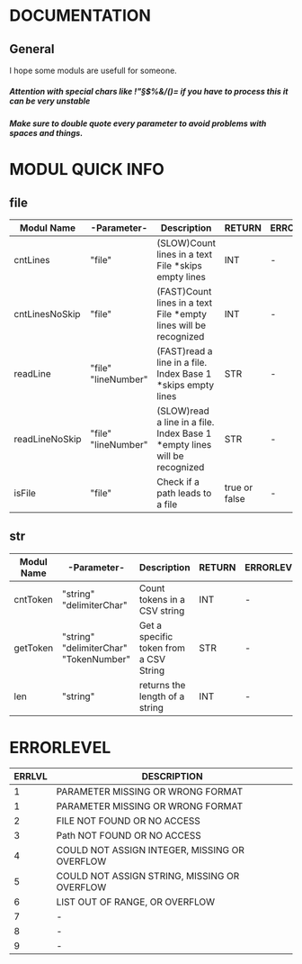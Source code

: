 # DOCUMENTATION
## General
I hope some moduls are usefull for someone.  
##### Attention with special chars like !"§$%&/()= if you have to process this it can be very unstable  
##### Make sure to double quote every parameter to avoid problems with spaces and things.  

# MODUL QUICK INFO
  ## file
  
| Modul Name |-Parameter-|Description|RETURN|ERRORLEVEL'S
|--|--|--|--|--|
|cntLines  |"file"|(SLOW)Count lines in a text File *skips empty lines|INT|-|
|cntLinesNoSkip|"file"|(FAST)Count lines in a text File *empty lines will be recognized|INT|-|
|readLine|"file" "lineNumber"|(FAST)read a line in a file. Index Base 1 *skips empty lines|STR|-|
|readLineNoSkip|"file" "lineNumber"|(SLOW)read a line in a file. Index Base 1 *empty lines will be recognized|STR|-|
|isFile|"file"|Check if a path leads to a file|true or false|-|

  ## str
| Modul Name|-Parameter-|Description|RETURN|ERRORLEVEL'S|
|--|--|--|--|--|
|cntToken|"string" "delimiterChar"|Count tokens in a CSV string|INT|-|
|getToken|"string" "delimiterChar" "TokenNumber"|Get a specific token from a CSV String|STR|-|
|len|"string"|returns the length of a string|INT|-| 
    
# ERRORLEVEL
| ERRLVL| DESCRIPTION  |
|--|--|
|1 |PARAMETER MISSING OR WRONG FORMAT|
|1|PARAMETER MISSING OR WRONG FORMAT |
|2| FILE NOT FOUND OR NO ACCESS|
|3| Path NOT FOUND OR NO ACCESS
|4| COULD NOT ASSIGN INTEGER, MISSING OR OVERFLOW
|5| COULD NOT ASSIGN STRING, MISSING OR OVERFLOW
|6| LIST OUT OF RANGE, OR OVERFLOW
|7| -
|8| -
|9| -
